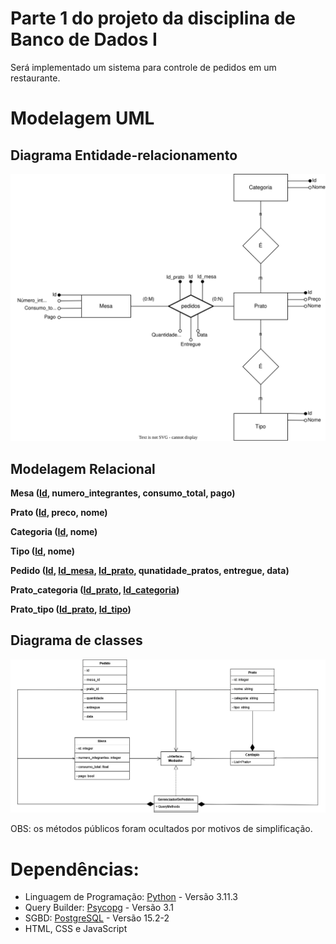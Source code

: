 # Parte 1 do projeto da disciplina de Banco de Dados I

Será implementado um sistema para controle de pedidos em um restaurante.

# Modelagem UML
## Diagrama Entidade-relacionamento
![Diagrama ER](./Modelagem/Diagrama%20ER.svg)

## Modelagem Relacional
**Mesa (<ins>Id</ins>, numero_integrantes, consumo_total, pago)**

**Prato (<ins>Id</ins>, preco, nome)**

**Categoria (<ins>Id</ins>, nome)**

**Tipo (<ins>Id</ins>, nome)**

**Pedido (<ins>Id</ins>, <ins>Id_mesa</ins>, <ins>Id_prato</ins>, qunatidade_pratos, entregue, data)**

**Prato_categoria (<ins>Id_prato</ins>, <ins>Id_categoria</ins>)**

**Prato_tipo (<ins>Id_prato</ins>, <ins>Id_tipo</ins>)**


## Diagrama de classes
![Diagrama De classes](./Modelagem/Diagrama_de_classes.png)

OBS: os métodos públicos foram ocultados por motivos de simplificação.


# Dependências:

- Linguagem de Programação: <a href="www.python.org">Python</a> - Versão 3.11.3
- Query Builder: <a href="https://www.psycopg.org/"> Psycopg</a> - Versão 3.1
- SGBD: <a href="www.postgresql.org"> PostgreSQL</a> - Versão 15.2-2
- HTML, CSS e JavaScript
